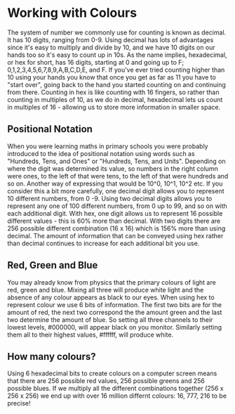 # Working with Colours
The system of number we commonly use for counting is known as decimal. It has 10 digits, ranging from 0-9. Using decimal has lots of advantages since it's easy to multiply and divide by 10, and we have 10 digits on our hands too so it's easy to count up in 10s. 
As the name implies, hexadecimal, or hex for short, has 16 digits, starting at 0 and going up to F; 0,1,2,3,4,5,6,7,8,9,A,B,C,D,E, and F. If you've ever tried counting higher than 10 using your hands you know that once you get as far as 11 you have to "start over", going back to the hand you started counting on and continuing from there. Counting in hex is like counting with 16 fingers, so rather than counting in multiples of 10, as we do in decimal, hexadecimal lets us count in multiples of 16 - allowing us to store more information in smaller space.

## Positional Notation
When you were learning maths in primary schools you were probably introduced to the idea of positional notation using words such as "Hundreds, Tens, and Ones" or "Hundreds, Tens, and Units". Depending on where the digit was determined its value, so numbers in the right column were ones, to the left of that were tens, to the left of that were hundreds and so on. Another way of expressing that would be 10^0, 10^1, 10^2 etc. If you consider this a bit more carefully, one decimal digit allows you to represent 10 different numbers, from 0 -9. Using two decimal digits allows you to represent any one of 100 different numbers, from 0 up to 99, and so on with each additional digit. With hex, one digit allows us to represent 16 possible different values - this is 60% more than decimal. With two digits there are 256 possible different combination (16 x 16) which is 156% more than using decimal. The amount of information that can be conveyed using hex rather than decimal continues to increase for each additional bit you use. 

## Red, Green and Blue
You may already know from physics that the primary colours of light are red, green and blue. Mixing all three will produce white light and the absence of any colour appears as black to our eyes.
When using hex to represent colour we use 6 bits of information. The first two bits are for the amount of red, the next two correspond the the amount green and the last two determine the amount of blue. So setting all three channels to their lowest levels, #000000, will appear black on you monitor. Similarly setting them all to their highest values, #ffffff, will produce white.

## How many colours?
Using 6 hexadecimal bits to create colours on a computer screen means that there are 256 possible red values, 256 possible greens and 256 possible blues. If we multiply all the different combinations together (256 x 256 x 256) we end up with over 16 million differnt colours: 16, 777, 216 to be precise! 